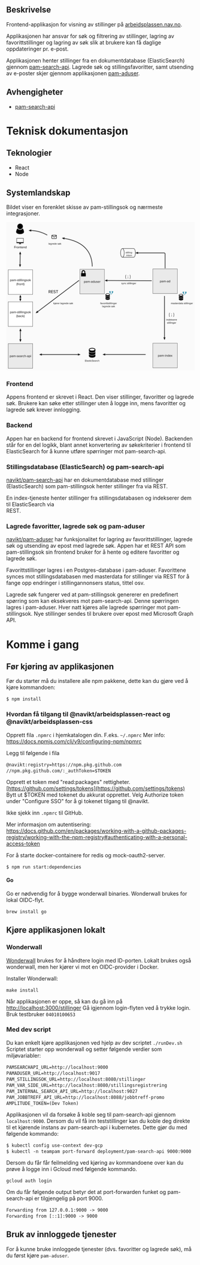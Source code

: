 ## Beskrivelse

Frontend-applikasjon for visning av stillinger på [arbeidsplassen.nav.no](https://arbeidsplassen.nav.no).

Applikasjonen har ansvar for søk og filtrering av stillinger, lagring av favorittstillinger og lagring av søk slik at 
brukere kan få daglige oppdateringer pr. e-post.

Applikasjonen henter stillinger fra en dokumentdatabase (ElasticSearch) gjennom 
[pam-search-api](https://github.com/navikt/pam-search-api). Lagrede søk og stillingsfavoritter, samt utsending av 
e-poster skjer gjennom applikasjonen [pam-aduser](https://github.com/navikt/pam-aduser).

## Avhengigheter
 - [pam-search-api](https://github.com/navikt/pam-search-api)

# Teknisk dokumentasjon

## Teknologier

* React
* Node

## Systemlandskap

Bildet viser en forenklet skisse av pam-stillingsok og nærmeste integrasjoner.

![Teknisk skisse](images/teknisk-skisse.png)

### Frontend

Appens frontend er skrevet i React. Den viser stillinger, favoritter og lagrede søk. Brukere kan søke etter 
stillinger uten å logge inn, mens favoritter og lagrede søk krever innlogging.

### Backend

Appen har en backend for frontend skrevet i JavaScript (Node). Backenden står for en del logikk, blant annet 
konvertering av søkekriterier i frontend til ElasticSearch for å kunne utføre spørringer mot pam-search-api.

### Stillingsdatabase (ElasticSearch) og pam-search-api

[navikt/pam-search-api](http://github.com/navikt/pam-search-api) har en dokumentdatabase med stillinger 
(ElasticSearch) som pam-stillingsok henter stillinger fra via REST.

En index-tjeneste henter stillinger fra stillingsdatabasen og indekserer dem til ElasticSearch via  
REST.

### Lagrede favoritter, lagrede søk og pam-aduser

[navikt/pam-aduser](http://github.com/navikt/pam-aduser) har funksjonalitet for lagring av 
favorittstillinger, lagrede søk og utsending av epost med lagrede søk. Appen har et REST API som pam-stillingsok sin frontend bruker for å 
hente og editere favoritter og lagrede søk.

Favorittstillinger lagres i en Postgres-database i pam-aduser. Favorittene synces mot 
stillingsdatabasen med masterdata for stillinger via REST for å fange opp endringer i stillingannonsers status, tittel 
osv.

Lagrede søk fungerer ved at pam-stillingsok genererer en predefinert spørring som kan eksekveres mot pam-search-api. 
Denne spørringen lagres i pam-aduser. Hver natt kjøres alle lagrede spørringer mot pam-stillingsok. Nye 
stillinger sendes til brukere over epost med Microsoft Graph API.

# Komme i gang

## Før kjøring av applikasjonen

Før du starter må du installere alle npm pakkene, dette kan du gjøre ved å kjøre kommandoen: 

```
$ npm install
```

### Hvordan få tilgang til @navikt/arbeidsplassen-react og  @navikt/arbeidsplassen-css

Opprett fila `.npmrc` i hjemkatalogen din. F.eks. `~/.npmrc` Mer info: https://docs.npmjs.com/cli/v9/configuring-npm/npmrc

Legg til følgende i fila

```
@navikt:registry=https://npm.pkg.github.com
//npm.pkg.github.com/:_authToken=$TOKEN
```

Opprett et token med "read:packages" rettigheter. [https://github.com/settings/tokens](https://github.com/settings/tokens) Bytt ut \$TOKEN med tokenet du akkurat opprettet. Velg Authorize token under "Configure SSO" for å gi tokenet tilgang til @navikt.

Ikke sjekk inn `.npmrc` til GitHub.

Mer informasjon om autentisering: https://docs.github.com/en/packages/working-with-a-github-packages-registry/working-with-the-npm-registry#authenticating-with-a-personal-access-token

For å starte docker-containere for redis og mock-oauth2-server. 
```
$ npm run start:dependencies
```

#### Go
Go er nødvendig for å bygge wonderwall binaries. Wonderwall brukes for lokal OIDC-flyt.
```
brew install go
```

## Kjøre applikasjonen lokalt

### Wonderwall
[Wonderwall](https://github.com/nais/wonderwall) brukes for å håndtere login med ID-porten. 
Lokalt brukes også wonderwall, men her kjører vi mot en OIDC-provider i Docker.

Installer Wonderwall:
```
make install
```

Når applikasjonen er oppe, så kan du gå inn på [http://localhost:3000/stillinger](http://localhost:3000/stillinger)
Gå igjennom login-flyten ved å trykke login. Bruk testbruker `04010100653`

### Med dev script

Du kan enkelt kjøre applikasjonen ved hjelp av dev scriptet `./runDev.sh`
Scriptet starter opp wonderwall og setter følgende verdier som miljøvariabler:

```
PAMSEARCHAPI_URL=http://localhost:9000
PAMADUSER_URL=http://localhost:9017
PAM_STILLINGSOK_URL=http://localhost:8080/stillinger
PAM_VAR_SIDE_URL=http://localhost:8080/stillingsregistrering
PAM_INTERNAL_SEARCH_API_URL=http://localhost:9027
PAM_JOBBTREFF_API_URL=http://localhost:8088/jobbtreff-promo
AMPLITUDE_TOKEN=(Dev Token)
```

Applikasjonen vil da forsøke å koble seg til pam-search-api gjennom `localhost:9000`.
Dersom du vil få inn teststillinger kan du koble deg direkte til et kjørende instans av pam-search-api i kubernetes. Dette gjør du med følgende kommando:
```
$ kubectl config use-context dev-gcp
$ kubectl -n teampam port-forward deployment/pam-search-api 9000:9000
```

Dersom du får får feilmelding ved kjøring av kommandoene over kan du prøve å logge inn i Gcloud med følgende kommando.
```
gcloud auth login
```

Om du får følgende output betyr det at port-forwarden funket og pam-search-api er tilgjengelig på port 9000. 
```
Forwarding from 127.0.0.1:9000 -> 9000
Forwarding from [::1]:9000 -> 9000
```

## Bruk av innloggede tjenester
For å kunne bruke innloggede tjenester (dvs. favoritter og lagrede søk), må du først kjøre `pam-aduser`.

